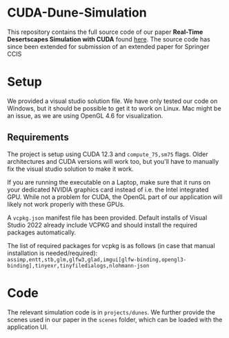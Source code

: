 # CUDA-Dune-Simulation
This repository contains the full source code of our paper **Real-Time Desertscapes Simulation with CUDA** found [here](https://www.scitepress.org/PublicationsDetail.aspx?ID=dywC2RBocrQ=&t=1).
The source code has since been extended for submission of an extended paper for Springer CCIS

# Setup
We provided a visual studio solution file. We have only tested our code on Windows, but it should be possible to get it to work on Linux. Mac might be an issue, as we are using OpenGL 4.6 for visualization.
## Requirements
The project is setup using CUDA 12.3 and `compute_75,sm75` flags. Older architectures and CUDA versions will work too, but you'll have to manually fix the visual studio solution to make it work.

If you are running the executable on a Laptop, make sure that it runs on your dedicated NVIDIA graphics card instead of i.e. the Intel integrated GPU. While not a problem for CUDA, the OpenGL part of our application will likely not work properly with these GPUs.

A `vcpkg.json` manifest file has been provided. Default installs of Visual Studio 2022 already include VCPKG and should install the required packages automatically.

The list of required packages for vcpkg is as follows (in case that manual installation is needed/required):
`assimp,entt,stb,glm,glfw3,glad,imgui[glfw-binding,opengl3-binding],tinyexr,tinyfiledialogs,nlohmann-json`

# Code
The relevant simulation code is in `projects/dunes`. We further provide the scenes used in our paper in the `scenes` folder, which can be loaded with the application UI.
